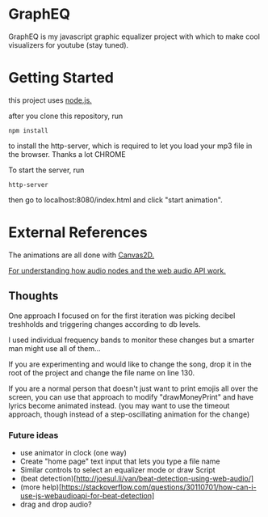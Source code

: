 # GraphEQ
GraphEQ is my javascript graphic equalizer project with which to make cool visualizers for youtube (stay tuned).

# Getting Started

this project uses [node.js.](https://nodejs.org/en/)

after you clone this repository, run
```
npm install 
```
to install the http-server, which is required to let you load your mp3 file in the browser. Thanks a lot CHROME

To start the server, run

```
http-server
```

then go to localhost:8080/index.html and click "start animation".

# External References

The animations are all done with [Canvas2D.](https://developer.mozilla.org/en-US/docs/Web/API/CanvasRenderingContext2D)

[For understanding how audio nodes and the web audio API work.](https://developer.mozilla.org/en-US/docs/Web/API/Web_Audio_API/Visualizations_with_Web_Audio_API)

## Thoughts

One approach I focused on for the first iteration was picking decibel treshholds and triggering changes according to db levels.

I used individual frequency bands to monitor these changes but a smarter man might use all of them...

If you are experimenting and would like to change the song, drop it in the root of the project and change the file name on line 130.

If you are a normal person that doesn't just want to print emojis all over the screen, you can use that approach to modify "drawMoneyPrint" 
and have lyrics become animated instead. (you may want to use the timeout approach, though instead of a step-oscillating animation for the change)

### Future ideas

- use animator in clock (one way)
- Create "home page" text input that lets you type a file name 
- Similar controls to select an equalizer mode or draw Script
- (beat detection)[http://joesul.li/van/beat-detection-using-web-audio/]
- (more help)[https://stackoverflow.com/questions/30110701/how-can-i-use-js-webaudioapi-for-beat-detection]
- drag and drop audio?

